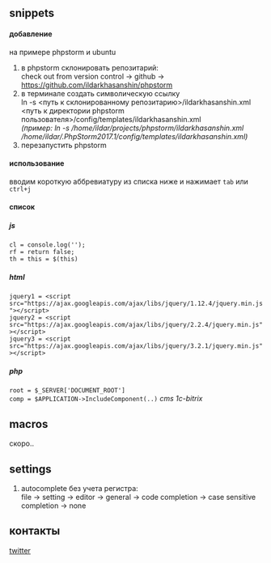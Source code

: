 ## snippets
#### добавление
на примере phpstorm и ubuntu
1. в phpstorm склонировать репозитарий:<br>
check out from version control -> github -> https://github.com/ildarkhasanshin/phpstorm
2. в терминале создать символическую ссылку<br>
ln -s <путь к склонированному репозитарию>/ildarkhasanshin.xml <путь к директории phpstorm пользователя>/config/templates/ildarkhasanshin.xml<br>
_(пример: ln -s /home/ildar/projects/phpstorm/ildarkhasanshin.xml /home/ildar/.PhpStorm2017.1/config/templates/ildarkhasanshin.xml)_
3. перезапустить phpstorm

#### использование
вводим короткую аббревиатуру из списка ниже и нажимает `tab` или `ctrl+j`

#### список
##### js
`cl = console.log('');`
<br>
`rf = return false;`
<br>
`th = this = $(this)`

##### html
`jquery1 = <script src="https://ajax.googleapis.com/ajax/libs/jquery/1.12.4/jquery.min.js"></script>`
<br>
`jquery2 = <script src="https://ajax.googleapis.com/ajax/libs/jquery/2.2.4/jquery.min.js"></script>`
<br>
`jquery3 = <script src="https://ajax.googleapis.com/ajax/libs/jquery/3.2.1/jquery.min.js"></script>`

##### php
`root = $_SERVER['DOCUMENT_ROOT']`
<br>
`comp = $APPLICATION->IncludeComponent(..)` _cms 1c-bitrix_


## macros
скоро..

## settings
1. autocomplete без учета регистра:<br>
file -> setting -> editor -> general -> code completion -> case sensitive completion -> none 

## контакты
<a href="https://twitter.com/ildarkhasanshin" target="_blank">twitter</a>